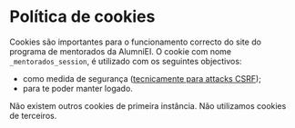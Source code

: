 # Política de cookies

Cookies são importantes para o funcionamento correcto do site do programa de
mentorados da AlumniEI. O cookie com nome `_mentorados_session`, é utilizado
com os seguintes objectivos:

- como medida de segurança ([tecnicamente para attacks CSRF](https://en.wikipedia.org/wiki/Cross-site_request_forgery#Double_Submit_Cookie));
- para te poder manter logado.

Não existem outros cookies de primeira instância. Não utilizamos cookies de terceiros.
